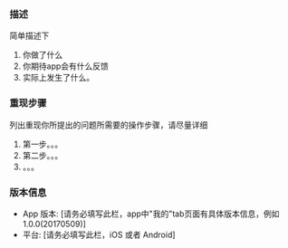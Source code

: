 ### 描述

简单描述下
1. 你做了什么
2. 你期待app会有什么反馈
3. 实际上发生了什么。

### 重现步骤

列出重现你所提出的问题所需要的操作步骤，请尽量详细

1. 第一步。。。
2. 第二步。。。
3. 。。。

### 版本信息

* App 版本: [请务必填写此栏，app中"我的"tab页面有具体版本信息，例如 1.0.0(20170509)]
* 平台: [请务必填写此栏，iOS 或者 Android]
